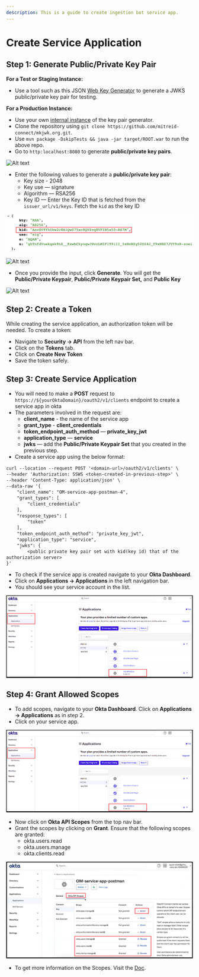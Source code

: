 ```yaml
---
description: This is a guide to create ingestion bot service app.
---
```


# Create Service Application

## Step 1: Generate Public/Private Key Pair

**For a Test or Staging Instance:**

* Use a tool such as this JSON [Web Key Generator](https://mkjwk.org) to generate a JWKS public/private key pair for testing.

**For a Production Instance:**

* Use your own [internal instance](https://github.com/mitreid-connect/mkjwk.org) of the key pair generator.
* Clone the repository using `git clone https://github.com/mitreid-connect/mkjwk.org.git`.
* Use `mvn package -DskipTests && java -jar target/ROOT.war` to run the above repo.
* Go to `http:localhost:8080` to generate **public/private key pairs**.

![Alt text](https://user-images.githubusercontent.com/83201188/126946539-cb31793d-7616-4343-821b-8e190d626b63.png)

* Enter the following values to generate a **public/private key pair**:
  * Key size - 2048
  * Key use — signature
  * Algorithm — RSA256
  * Key ID — Enter the Key ID that is fetched from the `issuer_url/v1/keys`. Fetch the `kid` as the key ID

![](<../../../.gitbook/assets/image (12) (1) (1) (1).png>)

![Alt text](https://user-images.githubusercontent.com/83201188/126946546-1e86ae45-2774-4217-925e-f423053a7a1d.png)

* Once you provide the input, click **Generate**. You will get the **Public/Private Keypair**, **Public/Private Keypair Set,** and **Public Key**

![Alt text](https://user-images.githubusercontent.com/83201188/126946550-ec9fa2b3-0a47-4fe1-ac32-7e326b3f7d45.png)

## Step 2: Create a Token

While creating the service application, an authorization token will be needed. To create a token:

* Navigate to **Security -> API** from the left nav bar.
* Click on the **Tokens** tab.
* Click on **Create New Token**
* Save the token safely.

## Step 3: Create Service Application

* You will need to make a **POST** request to `https://${yourOktaDomain}/oauth2/v1/clients` endpoint to create a service app in okta
* The parameters involved in the request are:
  * **client\_name** - the name of the service app
  * **grant\_type** - **client\_credentials**
  * **token\_endpoint\_auth\_method** — **private\_key\_jwt**
  * **application\_type** — **service**
  * **jwks** — add the **Public/Private Keypair Set** that you created in the previous step.
* Create a service app using the below format:

```
curl --location --request POST '<domain-url>/oauth2/v1/clients' \
--header 'Authorization: SSWS <token-created-in-previous-step>' \
--header 'Content-Type: application/json' \
--data-raw '{
    "client_name": "OM-service-app-postman-4",
    "grant_types": [
        "client_credentials"
    ],
    "response_types": [
        "token"
    ],
    "token_endpoint_auth_method": "private_key_jwt",
    "application_type": "service",
    "jwks": {
        <public private key pair set with kid(key id) that of the authorization server>
}' 
```

* To check if the service app is created navigate to your **Okta Dashboard**.
* Click on **Applications -> Applications** in the left navigation bar.
* You should see your service account in the list.

![](<../../../../.gitbook/assets/image (35) (1) (1) (1) (1) (1) (11) (12).png>)

## Step 4: Grant Allowed Scopes

* To add scopes, navigate to your **Okta Dashboard**. Click on **Applications -> Applications** as in step 2.
* Click on your service app.

![](<../../../../.gitbook/assets/image (35) (1) (1) (1) (1) (1) (11) (14).png>)

* Now click on **Okta API Scopes** from the top nav bar.
* Grant the scopes by clicking on **Grant**. Ensure that the following scopes are granted:
  * okta.users.read
  * okta.users.manage
  * okta.clients.read

![](<../../../.gitbook/assets/image (37) (2) (1) (1).png>)

* To get more information on the Scopes. Visit the [Doc](https://developer.okta.com/docs/guides/implement-oauth-for-okta/scopes/).
